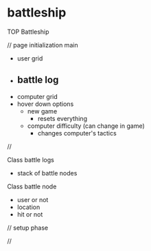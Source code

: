 # battleship
TOP Battleship

// page initialization
main
- user grid
- battle log
    - 
- computer grid
- hover down options
    - new game
        - resets everything
    - computer difficulty (can change in game)
        - changes computer's tactics

// 


Class battle logs
- stack of battle nodes 

Class battle node
- user or not
- location
- hit or not


// setup phase




// 
